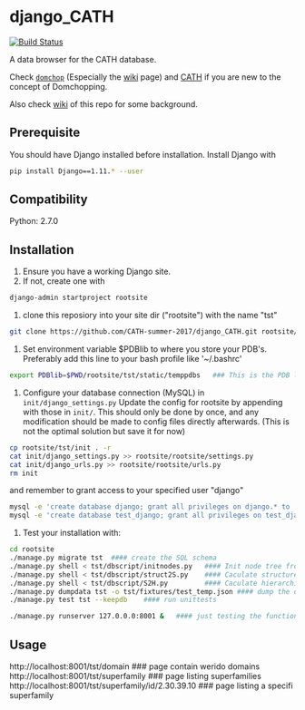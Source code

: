 
# django_CATH
[![Build Status](https://travis-ci.org/CATH-summer-2017/django_CATH.svg?branch=master)](https://travis-ci.org/CATH-summer-2017/django_CATH)

A data browser for the CATH database.

Check [`domchop`](https://github.com/CATH-summer-2017/domchop) (Especially the [wiki](https://github.com/CATH-summer-2017/domchop) page) and [CATH](http://www.cathdb.info) if you are new to the concept of Domchopping. 

Also check [wiki](https://github.com/CATH-summer-2017/django_CATH/wiki) of this repo for some background.

Prerequisite
------
You should have Django installed before installation.
Install Django with
```sh
pip install Django==1.11.* --user
```
Compatibility
-----
Python: 2.7.0

Installation
------

1. Ensure you have a working Django site.
  1. If not, create one with
  ```sh
  django-admin startproject rootsite
  ```
1. clone this reposiory into your site dir ("rootsite") with the name "tst"
  ```sh
  git clone https://github.com/CATH-summer-2017/django_CATH.git rootsite/tst
  ```
1. Set environment variable $PDBlib to where you store your PDB's. Preferably add this line to your bash profile like '~/.bashrc'
  ```sh
  export PDBlib=$PWD/rootsite/tst/static/temppdbs   ### This is the PDB library that comes with the repository
  ```
1. Configure your database connection (MySQL) in ```init/django_settings.py```
Update the config for rootsite by appending with those in ```init/```. This should only be done by once, and any modification should be made to config files directly afterwards. (This is not the optimal solution but save it for now)
```sh
cp rootsite/tst/init . -r
cat init/django_settings.py >> rootsite/rootsite/settings.py
cat init/django_urls.py >> rootsite/rootsite/urls.py
rm init
```
and remember to grant access to your specified user "django"
```sh
mysql -e 'create database django; grant all privileges on django.* to 'django'@'localhost';'
mysql -e 'create database test_django; grant all privileges on test_django.* to 'django'@'localhost';'
```

1. Test your installation with:
```sh
cd rootsite
./manage.py migrate tst  #### create the SQL schema
./manage.py shell < tst/dbscript/initnodes.py   #### Init node tree from a S35 list
./manage.py shell < tst/dbscript/struct2S.py    #### Caculate structure-based statistics from structure in $PDBlib
./manage.py shell < tst/dbscript/S2H.py         #### Caculate hierarchial-based statistics
./manage.py dumpdata tst -o tst/fixtures/test_temp.json #### dump the database to be used in the test
./manage.py test tst --keepdb    #### run unittests

./manage.py runserver 127.0.0.0:8001 &   #### just testing the functionality of the server
```

Usage
------
http://localhost:8001/tst/domain ### page contain werido domains
http://localhost:8001/tst/superfamily ### page listing superfamilies
http://localhost:8001/tst/superfamily/id/2.30.39.10 ### page listing a specifi superfamily
